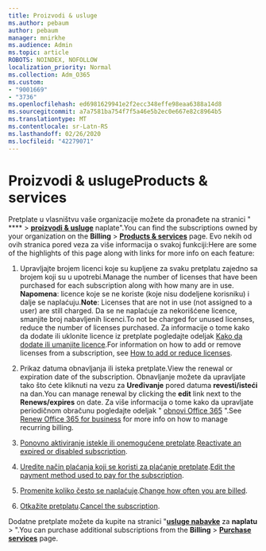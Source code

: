 ```yaml
---
title: Proizvodi & usluge
ms.author: pebaum
author: pebaum
manager: mnirkhe
ms.audience: Admin
ms.topic: article
ROBOTS: NOINDEX, NOFOLLOW
localization_priority: Normal
ms.collection: Adm_O365
ms.custom:
- "9001669"
- "3736"
ms.openlocfilehash: ed6981629941e2f2ecc348effe98eaa6388a14d8
ms.sourcegitcommit: a7a7581ba754f7f5a46e5b2ec0e667e82c8964b5
ms.translationtype: MT
ms.contentlocale: sr-Latn-RS
ms.lasthandoff: 02/26/2020
ms.locfileid: "42279071"
---
```

# <a name="products--services"></a><span data-ttu-id="1286d-102">Proizvodi & usluge</span><span class="sxs-lookup"><span data-stu-id="1286d-102">Products & services</span></span>

<span data-ttu-id="1286d-103">Pretplate u vlasništvu vaše organizacije možete da pronađete na stranici " \*\*\*\* > [**proizvodi & usluge**](https://go.microsoft.com/fwlink/p/?linkid=842054) naplate".</span><span class="sxs-lookup"><span data-stu-id="1286d-103">You can find the subscriptions owned by your organization on the **Billing** > [**Products & services**](https://go.microsoft.com/fwlink/p/?linkid=842054) page.</span></span> <span data-ttu-id="1286d-104">Evo nekih od ovih stranica pored veza za više informacija o svakoj funkciji:</span><span class="sxs-lookup"><span data-stu-id="1286d-104">Here are some of the highlights of this page along with links for more info on each feature:</span></span>

1. <span data-ttu-id="1286d-105">Upravljajte brojem licenci koje su kupljene za svaku pretplatu zajedno sa brojem koji su u upotrebi.</span><span class="sxs-lookup"><span data-stu-id="1286d-105">Manage the number of licenses that have been purchased for each subscription along with how many are in use.</span></span>  <span data-ttu-id="1286d-106">**Napomena**: licence koje se ne koriste (koje nisu dodeljene korisniku) i dalje se naplaćuju.</span><span class="sxs-lookup"><span data-stu-id="1286d-106">**Note**: Licenses that are not in use (not assigned to a user) are still charged.</span></span>  <span data-ttu-id="1286d-107">Da se ne naplaćuje za nekorišćene licence, smanjite broj nabavljenih licenci.</span><span class="sxs-lookup"><span data-stu-id="1286d-107">To not be charged for unused licenses, reduce the number of licenses purchased.</span></span> <span data-ttu-id="1286d-108">Za informacije o tome kako da dodate ili uklonite licence iz pretplate pogledajte odeljak [Kako da dodate ili umanjite licence](https://docs.microsoft.com/alchemyinsights/how-to-add-or-reduce-licenses).</span><span class="sxs-lookup"><span data-stu-id="1286d-108">For information on how to add or remove licenses from a subscription, see [How to add or reduce licenses](https://docs.microsoft.com/alchemyinsights/how-to-add-or-reduce-licenses).</span></span>

2. <span data-ttu-id="1286d-109">Prikaz datuma obnavljanja ili isteka pretplate.</span><span class="sxs-lookup"><span data-stu-id="1286d-109">View the renewal or expiration date of the subscription.</span></span>  <span data-ttu-id="1286d-110">Obnavljanje možete da upravljate tako što ćete kliknuti na vezu za **Uređivanje** pored datuma **revesti/isteći** na dan.</span><span class="sxs-lookup"><span data-stu-id="1286d-110">You can manage renewal by clicking the **edit** link next to the **Renews/expires** on date.</span></span>  <span data-ttu-id="1286d-111">Za više informacija o tome kako da upravljate periodičnom obračunu pogledajte odeljak " [obnovi Office 365](https://go.microsoft.com/fwlink/?linkid=2119216) ".</span><span class="sxs-lookup"><span data-stu-id="1286d-111">See [Renew Office 365 for business](https://go.microsoft.com/fwlink/?linkid=2119216) for more info on how to manage recurring billing.</span></span>

3. <span data-ttu-id="1286d-112">[Ponovno aktiviranje istekle ili onemogućene pretplate](https://go.microsoft.com/fwlink/?linkid=2117519).</span><span class="sxs-lookup"><span data-stu-id="1286d-112">[Reactivate an expired or disabled subscription](https://go.microsoft.com/fwlink/?linkid=2117519).</span></span>

4. <span data-ttu-id="1286d-113">[Uredite način plaćanja koji se koristi za plaćanje pretplate](https://go.microsoft.com/fwlink/?linkid=2117167).</span><span class="sxs-lookup"><span data-stu-id="1286d-113">[Edit the payment method used to pay for the subscription](https://go.microsoft.com/fwlink/?linkid=2117167).</span></span>

5. <span data-ttu-id="1286d-114">[Promenite koliko često se naplaćuje](https://go.microsoft.com/fwlink/?linkid=2119112).</span><span class="sxs-lookup"><span data-stu-id="1286d-114">[Change how often you are billed](https://go.microsoft.com/fwlink/?linkid=2119112).</span></span>

6. <span data-ttu-id="1286d-115">[Otkažite pretplatu](https://go.microsoft.com/fwlink/?linkid=2119113).</span><span class="sxs-lookup"><span data-stu-id="1286d-115">[Cancel the subscription](https://go.microsoft.com/fwlink/?linkid=2119113).</span></span>

<span data-ttu-id="1286d-116">Dodatne pretplate možete da kupite na stranici "[**usluge nabavke**](https://go.microsoft.com/fwlink/p/?linkid=868433) za **naplatu** > ".</span><span class="sxs-lookup"><span data-stu-id="1286d-116">You can purchase additional subscriptions from the **Billing** > [**Purchase services**](https://go.microsoft.com/fwlink/p/?linkid=868433) page.</span></span>
